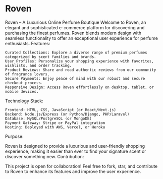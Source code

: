 # Roven
Roven – A Luxurious Online Perfume Boutique
Welcome to Roven, an elegant and sophisticated e-commerce platform for discovering and purchasing the finest perfumes. Roven blends modern design with seamless functionality to offer an exceptional user experience for perfume enthusiasts.
Features:

    Curated Collections: Explore a diverse range of premium perfumes categorized by scent families and brands.
    User Profiles: Personalize your shopping experience with favorites, wishlists, and order tracking.
    Product Reviews: Share and read authentic reviews from our community of fragrance lovers.
    Secure Payments: Enjoy peace of mind with our robust and secure checkout process.
    Responsive Design: Access Roven effortlessly on desktop, tablet, or mobile devices.

Technology Stack:

    Frontend: HTML, CSS, JavaScript (or React/Next.js)
    Backend: Node.js/Express (or Python/Django, PHP/Laravel)
    Database: MySQL/PostgreSQL (or MongoDB)
    Payment Gateway: Stripe or PayPal integration
    Hosting: Deployed with AWS, Vercel, or Heroku

Purpose:

Roven is designed to provide a luxurious and user-friendly shopping experience, making it easier than ever to find your signature scent or discover something new.
Contribution:

This project is open for collaboration! Feel free to fork, star, and contribute to Roven to enhance its features and improve the user experience.
